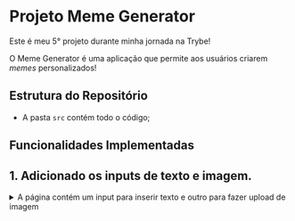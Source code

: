# Projeto Meme Generator

Este é meu 5° projeto durante minha jornada na Trybe!

O Meme Generator é uma aplicação que permite aos usuários criarem *memes* personalizados!

## Estrutura do Repositório

- A pasta `src` contém todo o código;

## Funcionalidades Implementadas

## 1. Adicionado os inputs de texto e imagem.

<details>
  <summary>A página contém um input para inserir texto e outro para fazer upload de imagem</summary><br/>

- Foi adicionado uma tag `h1` com o `id` `title`, possuindo o texto **Meme Generator**;
- O input de texto possui o `id` `text-input` e é limitado a 60 caracteres;
- O input de imagem possui o `id` `image-input`, é do tipo `file`, não aceita múltiplos arquivos e os arquivos aceitados são do tipo imagens;
- Foi adicionado 3 parágrafos com informações auxiliares;

</details>
